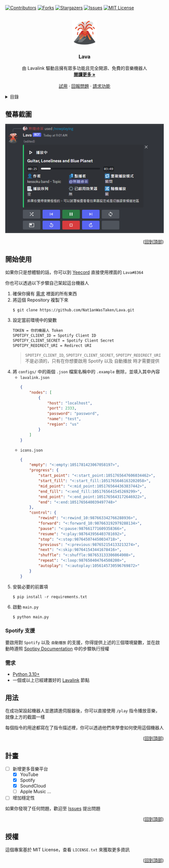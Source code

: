 <!-- PROJECT SHIELDS -->
<!--
*** I'm using markdown "reference style" links for readability.
*** Reference links are enclosed in brackets [ ] instead of parentheses ( ).
*** See the bottom of this document for the declaration of the reference variables
*** for contributors-url, forks-url, etc. This is an optional, concise syntax you may use.
*** https://www.markdownguide.org/basic-syntax/#reference-style-links
-->
[![Contributors][contributors-shield]][contributors-url]
[![Forks][forks-shield]][forks-url]
[![Stargazers][stars-shield]][stars-url]
[![Issues][issues-shield]][issues-url]
[![MIT License][license-shield]][license-url]

<!-- PROJECT LOGO -->
<br />
<div align="center">
  <a href="https://github.com/Nat1anWasTaken/Lava">
    <img src="img/logo.png" alt="Logo" width="80" height="80">
  </a>

<h3 align="center">Lava</h3>

  <p align="center">
    由 Lavalink 驅動且擁有眾多功能且完全開源、免費的音樂機器人
    <br />
    <a href="#關於專案"><strong>閱讀更多 »</strong></a>
    <br />
    <br />
    <a href="https://discord.gg/yeecord">試用</a>
    ·
    <a href="https://github.com/Nat1anWasTaken/Lava/issues">回報問題</a>
    ·
    <a href="https://github.com/Nat1anWasTaken/Lava/issues">請求功能</a>
  </p>
</div>

<!-- TABLE OF CONTENTS -->
<details>
  <summary>目錄</summary>
  <ol>
    <li>
      <a href="#螢幕截圖">螢幕截圖</a>
    </li>
    <li>
      <a href="#開始使用">開始使用</a>
      <ul>
        <li><a href="#spotify-支援">Spotify 支援</a></li>
        <li><a href="#需求">需求</a></li>
      </ul>
    </li>
    <li><a href="#用法">用法</a></li>
    <li><a href="#計畫">計畫</a></li>
    <li><a href="#授權">授權</a></li>
  </ol>
</details>

<!-- SCREENSHOTS -->
## 螢幕截圖
![播放器][player-screenshot]

<p align="right">(<a href="#readme-top">回到頂部</a>)</p>

<!-- GETTING STARTED -->
## 開始使用

如果你只是想體驗的話，你可以到 [Yeecord][yeecord] 直接使用裡面的 `Lava#8364`

你也可以透過以下步驟自己架起這台機器人

1. 確保你擁有 [需求](#需求) 裡面的所有東西
2. 將這個 Repository 複製下來
    ```shell
    $ git clone https://github.com/Nat1anWasTaken/Lava.git
    ```
3. 設定當前環境中的變數
    ```env
    TOKEN = 你的機器人 Token
    SPOTIFY_CLIENT_ID = Spotify Client ID
    SPOTIFY_CLIENT_SECRET = Spotify Client Secret
    SPOTIPY_REDIRECT_URI = Redirect URI
    ```
    > `SPOTIFY_CLIENT_ID`, `SPOTIFY_CLIENT_SECRET`, `SPOTIPY_REDIRECT_URI` 不是必須的，只有在你想要啟用 Spotify 以及 自動播放 時才需要提供
4. 將 `configs/` 中的兩個 `.json` 檔案名稱中的 `.example` 刪除，並填入其中內容
    * `lavalink.json`
        ```json
        {
            "nodes": [
                {
                    "host": "localhost",
                    "port": 2333,
                    "password": "password",
                    "name": "test",
                    "region": "us"
                }
            ]
        }
        ```
    * `icons.json`
        ```json
        {
            "empty": "<:empty:1051781423067058197>",
            "progress": {
                "start_point": "<:start_point:1051765647606034462>",
                "start_fill": "<:start_fill:1051765646163202058>",
                "mid_point": "<:mid_point:1051765644363837442>",
                "end_fill": "<:end_fill:1051765641545269299>",
                "end_point": "<:end_point:1051765643172646922>",
                "end": "<:end:1051765640039497748>"
            },
            "control": {
                "rewind": "<:rewind_10:987663342766288936>",
                "forward": "<:forward_10:987663192979288134>",
                "pause": "<:pause:987661771609358366>",
                "resume": "<:play:987643956403781692>",
                "stop": "<:stop:987645074450034718>",
                "previous": "<:previous:987652154133213274>",
                "next": "<:skip:987641543441678416>",
                "shuffle": "<:shuffle:987653133306064908>",
                "repeat": "<:loop:987650404764508200>",
                "autoplay": "<:autoplay:1056145730596769872>"
            }
        }
        ```
5. 安裝必要的前置項
    ```shell
    $ pip install -r requirements.txt
    ```
6. 啟動 `main.py`
    ```shell
    $ python main.py
    ```

### Spotify 支援

要啟用對 `Spotify` 以及 `自動播放` 的支援，你得提供上述的三個環境變數，並在啟動時遵照 [Spotipy Documentation](spotipy-authorization-flow) 中的步驟執行授權

### 需求

* [Python 3.10+][python]
* 一個或以上已經建置好的 [Lavalink][lavalink] 節點


<!-- USAGE EXAMPLES -->
## 用法

在成功架設起機器人並邀請進伺服器後，你可以直接使用 `/play` 指令播放音樂，就像上方的截圖一樣

每個指令的用途都寫在了指令描述裡，你可以透過他們來學會如何使用這個機器人

<p align="right">(<a href="#readme-top">回到頂部</a>)</p>


<!-- ROADMAP -->
## 計畫

- [ ] 新增更多音樂平台
    - [x] YouTube
    - [x] Spotify
    - [x] SoundCloud
    - [ ] Apple Music
    ...
- [ ] 增加穩定性

如果你發現了任何問題，歡迎至 [Issues][issues] 提出問題

<p align="right">(<a href="#readme-top">回到頂部</a>)</p>


<!-- LICENSE -->
## 授權

這個專案基於 MIT License，查看 `LICENSE.txt` 來獲取更多資訊

<p align="right">(<a href="#readme-top">回到頂部</a>)</p>

<!-- SHIELDS -->
[contributors-shield]: https://img.shields.io/github/contributors/Nat1anWasTaken/Lava.svg?style=for-the-badge
[contributors-url]: https://github.com/Nat1anWasTaken/Lava/graphs/contributors
[forks-shield]: https://img.shields.io/github/forks/Nat1anWasTaken/Lava.svg?style=for-the-badge
[forks-url]: https://github.com/Nat1anWasTaken/Lava/network/members
[stars-shield]: https://img.shields.io/github/stars/Nat1anWasTaken/Lava.svg?style=for-the-badge
[stars-url]: https://github.com/Nat1anWasTaken/Lava/stargazers
[issues-shield]: https://img.shields.io/github/issues/Nat1anWasTaken/Lava.svg?style=for-the-badge
[issues-url]: https://github.com/Nat1anWasTaken/Lava/issues
[license-shield]: https://img.shields.io/github/license/Nat1anWasTaken/Lava.svg?style=for-the-badge
[license-url]: https://github.com/Nat1anWasTaken/Lava/blob/master/LICENSE.txt

<!-- LINKS -->
[yeecord]: https://discord.gg/yeecord
[python]: https://python.org
[lavalink]: https://github.com/freyacodes/Lavalink
[spotipy-authorization-flow]: https://spotipy.readthedocs.io/en/2.22.0/#authorization-code-flow
[issues]: https://github.com/Nat1anWasTaken/Lava/issues

<!-- IMAGES -->
[player-screenshot]: img/player.png